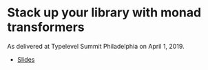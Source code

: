 # Stack up your library with monad transformers

As delivered at Typelevel Summit Philadelphia on April 1, 2019.

* [Slides](https://rossabaker.github.io/typelevel2019/#1)
